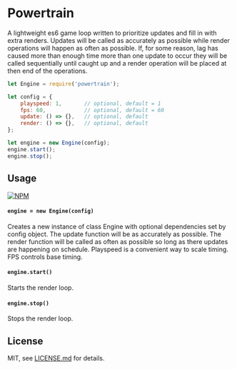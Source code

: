 # Powertrain

A lightweight es6 game loop written to prioritize updates and fill in with extra renders.
Updates will be called as accurately as possible while render operations will happen as often as possible. If, for some reason, lag has caused more than enough time more than one update to occur they will be called sequentially until caught up and a render operation will be placed at then end of the operations.

```js
let Engine = require('powertrain');

let config = {
    playspeed: 1,       // optional, default = 1
    fps: 60,            // optional, default = 60
    update: () => {},   // optional, default
    render: () => {},   // optional, default    
};

let engine = new Engine(config);
engine.start();
engine.stop();
```

## Usage

[![NPM](https://nodei.co/npm/powertrain.png?downloads=true&downloadRank=true&stars=true)](https://nodei.co/npm/powertrain/)

#### `engine = new Engine(config)`

Creates a new instance of class Engine with optional dependencies set by config object. The update function will be as accurately as possible. The render function will be called as often as possible so long as there updates are happening on schedule.
Playspeed is a convenient way to scale timing.
FPS controls base timing.

#### `engine.start()`

Starts the render loop.

#### `engine.stop()`

Stops the render loop.

## License

MIT, see [LICENSE.md](http://github.com/limeandcoconut/powertrain/blob/master/LICENSE.md) for details.
